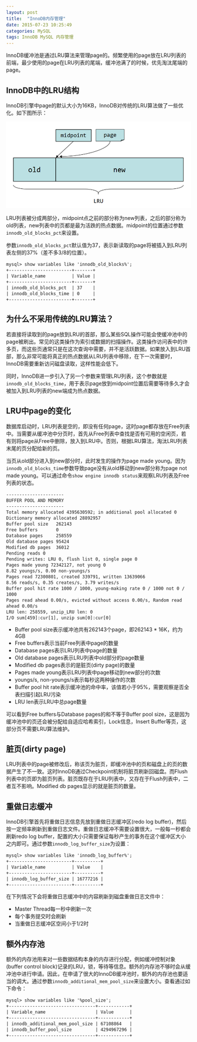 ```yaml
---
layout: post
title:  "InnoDB内存管理"
date: 2015-07-23 10:25:49
categories: MySQL
tags: InnoDB MySQL 内存管理
---
```



InnoDB缓冲池是通过LRU算法来管理page的。频繁使用的page放在LRU列表的前端，最少使用的page在LRU列表的尾端，缓冲池满了的时候，优先淘汰尾端的page。

## InnoDB中的LRU结构 ##

InnoDB引擎中page的默认大小为16KB，InnoDB对传统的LRU算法做了一些优化。如下图所示：

![innod-LRU](/assets/img/innodb-3.png)

LRU列表被分成两部分，midpoint点之前的部分称为new列表，之后的部分称为old列表，new列表中的页都是最为活跌的热点数据。midpoint的位置通过参数`innodb_old_blocks_pct`来设置。

参数`innodb_old_blocks_pct`默认值为37，表示新读取的page将被插入到LRU列表左侧的37%（差不多3/8的位置）。  

```
mysql> show variables like 'innodb_old_blocks%';
+------------------------+-------+
| Variable_name          | Value |
+------------------------+-------+
| innodb_old_blocks_pct  | 37    |
| innodb_old_blocks_time | 0     |
+------------------------+-------+
```

## 为什么不采用传统的LRU算法？ ##

若直接将读取到的page放到LRU的首部，那么某些SQL操作可能会使缓冲池中的page被刷出。常见的这类操作为索引或数据的扫描操作。这类操作访问表中的许多页，而这些页通常只是在这次查询中需要，并不是活跃数据。如果放入到LRU首部，那么非常可能将真正的热点数据从LRU列表中移除，在下一次需要时，InnoDB需要重新访问磁盘读取，这样性能会低下。

同时，InnoDB进一步引入了另一个参数来管理LRU列表，这个参数就是`innodb_old_blocks_time`，用于表示page放到midpoint位置后需要等待多久才会被加入到LRU列表的new端成为热点数据。

## LRU中page的变化 ##

数据库启动时，LRU列表是空的，即没有任何page，这时page都存放在Free列表中。当需要从缓冲池中分页时，首先从Free列表中查找是否有可用的空闲页，若有则将page从Free中删除，放入到LRU中。否则，根据LRU算法，淘汰LRU列表末尾的页分配给新的页。

当页从old部分进入到new部分时，此时发生的操作为page made young。因为`innodb_old_blocks_time`参数导致page没有从old移动到new部分称为page not made young。可以通过命令`show engine innodb status`来观察LRU列表及Free列表的状态。

```
----------------------
BUFFER POOL AND MEMORY
----------------------
Total memory allocated 4395630592; in additional pool allocated 0
Dictionary memory allocated 28892957
Buffer pool size   262143
Free buffers       0
Database pages     258559
Old database pages 95424
Modified db pages  36012
Pending reads 0
Pending writes: LRU 0, flush list 0, single page 0
Pages made young 72342127, not young 0
8.82 youngs/s, 0.00 non-youngs/s
Pages read 72300801, created 339791, written 13639066
8.56 reads/s, 0.35 creates/s, 3.79 writes/s
Buffer pool hit rate 1000 / 1000, young-making rate 0 / 1000 not 0 / 1000
Pages read ahead 0.00/s, evicted without access 0.00/s, Random read ahead 0.00/s
LRU len: 258559, unzip_LRU len: 0
I/O sum[459]:cur[1], unzip sum[0]:cur[0]
```

- Buffer pool size表示缓冲池共有262143个page，即262143 * 16K，约为4GB
- Free buffers表示当前Free列表中page的数量
- Database pages表示LRU列表中page的数量
- Old database pages表示LRU列表中old部分的page数量
- Modified db pages表示的是脏页(dirty page)的数量
- Pages made young表示LRU列表中page移动到new部分的次数
- youngs/s, non-youngs/s表示每秒这两种操作的次数
- Buffer pool hit rate表示缓冲池的命中率，该值若小于95%，需要观察是否全表扫描引起LRU污染
- LRU len表示LRU中总page数量

可以看到Free buffers与Database pages的和不等于Buffer pool size，这是因为缓冲池中的页还会被分配给自适应哈希索引，Lock信息，Insert Buffer等页，这部分页不需要LRU算法维护。

## 脏页(dirty page) ##

LRU列表中的page被修改后，称该页为脏页，即缓冲池中的页和磁盘上的页的数据产生了不一致。这时InnoDB通过Checkpoint机制将脏页刷新回磁盘。而Flush列表中的页即为脏页列表。脏页既存在于LRU列表中，又存在于Flush列表中，二者互不影响。Modified db pages显示的就是脏页的数量。


## 重做日志缓冲 ##

InnoDB引擎首先将重做日志信息先放到重做日志缓冲区(redo log buffer)，然后按一定频率刷新到重做日志文件。重做日志缓冲不需要设置很大，一般每一秒都会刷新redo log buffer，配置的大小只需要保证每秒产生的事务在这个缓冲区大小之内即可。通过参数`innodb_log_buffer_size`为设置：


```
mysql> show variables like 'innodb_log_buffer%';
+------------------------+----------+
| Variable_name          | Value    |
+------------------------+----------+
| innodb_log_buffer_size | 16777216 |
+------------------------+----------+
```

在下列情况下会将重做日志缓冲中的内容刷新到磁盘重做日志文件中：

- Master Thread每一秒中刷新一次
- 每个事务提交时会刷新
- 当重做日志缓冲区空间小于1/2时

## 额外内存池 ##


额外的内存池用来对一些数据结构本身的内存进行分配，例如缓冲控制对象(buffer control block)记录的LRU，锁，等待等信息。额外的内存池不够时会从缓冲池中进行申请。因此，在申请了很大的InnoDB缓冲池时，额外的内存池也要适当的调大。通过参数`innodb_additional_mem_pool_size`来设置大小。查看通过如下命令：


```
mysql> show variables like '%pool_size';
+---------------------------------+------------+
| Variable_name                   | Value      |
+---------------------------------+------------+
| innodb_additional_mem_pool_size | 67108864   |
| innodb_buffer_pool_size         | 4294967296 |
+---------------------------------+------------+
```



